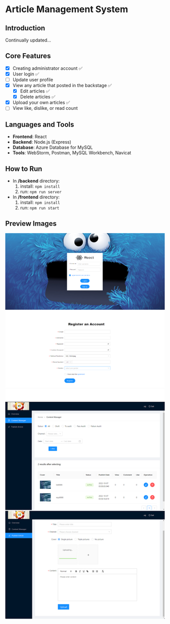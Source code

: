 # Article Management System

## Introduction
Continually updated...

## Core Features
+ [x] Creating administrator account ✅
+ [x] User login ✅
+ [ ] Update user profile
+ [x] View any article that posted in the backstage ✅
  + [x] Edit articles ✅
  + [x] Delete articles ✅
+ [x] Upload your own articles ✅
+ [ ] View like, dislike, or read count

## Languages and Tools
+ **Frontend**: React
+ **Backend**: Node.js (Express)
+ **Database**: Azure Database for MySQL
+ **Tools**: WebStorm, Postman, MySQL Workbench, Navicat

## How to Run
+ In **/backend** directory:
  1. install: `npm install`
  2. run: `npm run server`
+ In **/frontend** directory:
  1. install:  `npm install`
  2. run: `npm run start`

## Preview Images
![](/img/login.png)
![](/img/register.png)
![](/img/content-manager.png)
![](/img/publish.png)
